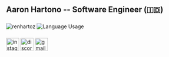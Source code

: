 <h2 align="left">Aaron Hartono -- Software Engineer (🇮🇩)</h2>

###

<span>
  <img align="center" src="https://github-readme-stats.vercel.app/api?username=renhartoz&show_icons=true&theme=highcontrast&include_all_commits=true&hide_border=true" alt="renhartoz" />
  <img align="center" src="https://github-readme-stats.vercel.app/api/top-langs?username=renhartoz&locale=en&hide_title=false&layout=compact&langs_count=5&theme=highcontrast&hide_border=true" alt="Language Usage"  />
</span>

###

<div align="center">
  
</div>

###

<div align="left">
  <a href="https://instragram.com/aaronh28"><img src="https://img.shields.io/static/v1?message=Instagram&logo=instagram&label=&color=E4405F&logoColor=white&labelColor=&style=for-the-badge" height="35" alt="instagram logo"  /></a>
  <a href="https://discord.com/users/793773283451469844"><img src="https://img.shields.io/static/v1?message=Discord&logo=discord&label=&color=7289DA&logoColor=white&labelColor=&style=for-the-badge" height="35" alt="discord logo"  /></a>
  <a href="mailto:aaronhartono28@gmail.com"><img src="https://img.shields.io/static/v1?message=Gmail&logo=gmail&label=&color=D14836&logoColor=white&labelColor=&style=for-the-badge" height="35" alt="gmail logo"  /></a>
</div>

###
